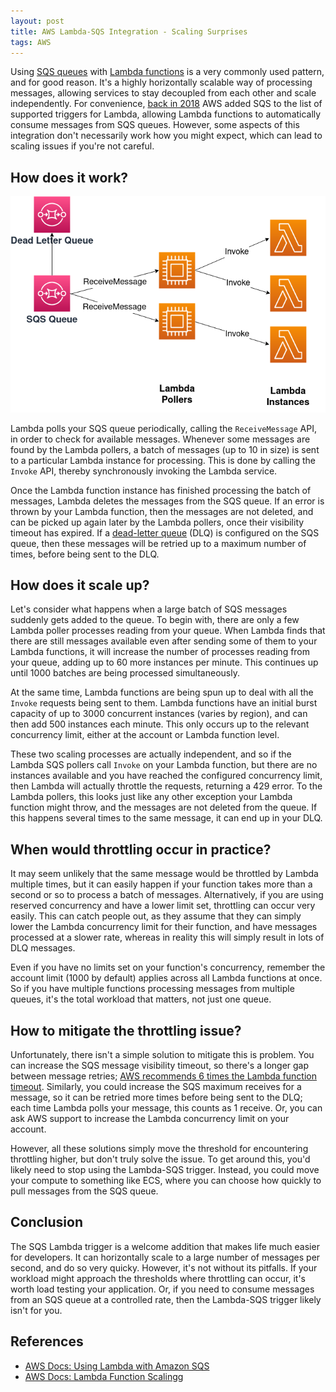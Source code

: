 ```yaml
---
layout: post
title: AWS Lambda-SQS Integration - Scaling Surprises
tags: AWS
---
```


Using [SQS queues](https://aws.amazon.com/sqs/) with [Lambda functions](https://aws.amazon.com/lambda/) is a very 
commonly used pattern, and for good reason. It's a highly horizontally scalable way of processing messages, allowing 
services to stay decoupled from each other and scale independently. For convenience, [back in 2018](https://aws.amazon.com/blogs/aws/aws-lambda-adds-amazon-simple-queue-service-to-supported-event-sources/) AWS added SQS to 
the list of supported triggers for Lambda, allowing Lambda functions to automatically consume messages 
from SQS queues. However, some aspects of this 
integration don't necessarily 
work how you might expect, which can lead to scaling issues if you're not careful.



## How does it work?

![AWS Lambda-SQS integration digram](/images/figures/2021-09-21-aws-lambda-sqs-integration-diagram.png)


Lambda polls your SQS queue periodically, calling the `ReceiveMessage` API, in order to check for 
available messages. Whenever some messages are found by the Lambda pollers, a batch of messages (up to 10 in 
size) is sent to a particular Lambda instance for processing. This is done by calling the `Invoke` API, thereby 
synchronously invoking the Lambda service.

Once the Lambda function instance has finished processing the batch of messages, 
Lambda deletes the messages from the SQS queue. If an error is thrown by your Lambda function, then the 
messages are not deleted, and can be picked up again later by the Lambda pollers, once their visibility timeout has 
expired. If a [dead-letter queue](https://docs.aws.amazon.com/AWSSimpleQueueService/latest/SQSDeveloperGuide/sqs-dead-letter-queues.html) (DLQ) is configured on the SQS queue, then these messages will be retried up to a 
maximum number of times, before being sent to the DLQ.


## How does it scale up?

Let's consider what happens when a large batch of SQS messages suddenly 
gets added to the queue. To begin with, there are only a few Lambda poller processes reading from your queue. When 
Lambda finds that there are still messages available even after sending some of them to your Lambda functions, it 
will increase the number of processes reading from your queue, adding up to 60 more instances per minute. This 
continues up until 1000 batches are being processed simultaneously.

At the same time, Lambda functions are being spun up to deal with all the `Invoke` requests being sent to them. Lambda 
functions have an initial burst capacity of up to 3000 concurrent instances (varies by region), and can then add 500 
instances each 
minute. This only occurs up to the relevant concurrency limit, either at the account or Lambda function level.

These two scaling processes are actually independent, and so if the Lambda SQS pollers call `Invoke` on your Lambda 
function, but there are no instances available and you have reached the configured concurrency limit, then Lambda 
will actually throttle the requests, returning a 429 error. To the Lambda pollers, this looks just like any other 
exception your Lambda function might throw, and the messages are not deleted from the queue. If this happens several 
times to the 
same message, it can end up in your DLQ. 

## When would throttling occur in practice?

It may seem unlikely that the same message would be throttled by Lambda multiple times, but it can easily happen if 
your function takes more than a second or so to process a batch of messages. Alternatively, if you are using 
reserved concurrency and have a lower limit set, throttling can occur very easily. This can catch people out, as 
they assume that they can simply lower the Lambda concurrency limit for their function, and have messages processed 
at a slower rate, whereas in reality this will simply result in lots of DLQ messages.

Even if you have no limits set on 
your function's concurrency, remember the account limit (1000 by default) applies across all Lambda functions at once.
So if you have multiple functions processing messages from multiple queues, it's the total workload that matters, 
not just one queue.

## How to mitigate the throttling issue?

Unfortunately, there isn't a simple solution to mitigate this is problem. You can increase the SQS message 
visibility timeout, so there's a longer gap between message retries; [AWS recommends 6 times the Lambda function 
timeout](https://docs.aws.amazon.com/lambda/latest/dg/with-sqs.html#events-sqs-queueconfig). Similarly, you could 
increase 
the SQS 
maximum 
receives for a message, so it can be retried more times before being sent to the DLQ; each time Lambda polls your 
message, this counts as 1 receive. Or, you can ask AWS support to increase the Lambda concurrency limit on your 
account.

However, all these solutions simply move the threshold for encountering throttling higher, but don't truly solve the 
issue. To get around this, you'd likely need to stop using the Lambda-SQS trigger. Instead, you could move your 
compute to something like ECS, where you can choose how quickly to pull messages from the SQS queue.


## Conclusion

The SQS Lambda trigger is a welcome addition that makes life much easier for developers. It can horizontally scale 
to a large number of messages per second, and do so very quicky. However, it's not without its 
pitfalls. If your workload might approach the thresholds where throttling can occur, it's worth load testing your 
application. Or, if you need to consume messages from an SQS queue at a controlled rate, then the Lambda-SQS 
trigger likely isn't for you.





## References

- [AWS Docs: Using Lambda with Amazon SQS](https://docs.aws.amazon.com/lambda/latest/dg/with-sqs.html)
- [AWS Docs: Lambda Function Scalingg](https://docs.aws.amazon.com/lambda/latest/dg/invocation-scaling.html)


